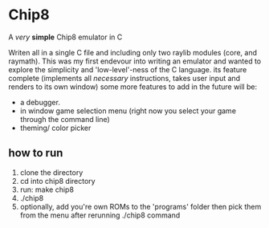# Chip8
A _very_ **simple** Chip8 emulator in C

Writen all in a single C file and including only two raylib modules (core, and raymath).
This was my first endevour into writing an emulator and wanted to explore the simplicity and 'low-level'-ness
of the C language. 
its feature complete (implements all _necessary_ instructions, takes user input and renders to its own window)
some more features to add in the future will be:
- a debugger. 
- in window game selection menu (right now you select your game through the command line)
- theming/ color picker

## how to run
1. clone the directory
2. cd into chip8 directory
3. run: make chip8
4. ./chip8
5. optionally, add you're own ROMs to the 'programs' folder then pick them from the menu after rerunning ./chip8 command

